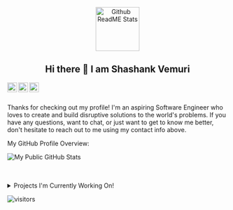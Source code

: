 <p align="center">
 <img width="100px" src="https://res.cloudinary.com/anuraghazra/image/upload/v1594908242/logo_ccswme.svg" align="center" alt="Github ReadME Stats" />
 <h2 align="center">
   Hi there 👋 I am Shashank Vemuri
 </h2>
 <div style="text-align: center">
   <a href="https://www.linkedin.com/in/shashank-vemuri/" target="_blank">
    <img align="left" alt="My LinkedIn" width="22px" src="https://cdn.jsdelivr.net/npm/simple-icons@v3/icons/linkedin.svg" />
  </a>
  <a href="mailto:shashank.vemuri1@gmail.com">
    <img align="left" alt="My Email" width="22px" src="https://cdn.jsdelivr.net/npm/simple-icons@3.6.1/icons/gmail.svg" />
  </a>
  <a href="https://medium.com/@shashank.vemuri1" target="_blank">
    <img align="left" alt="My Medium" width="22px" src="https://cdn.jsdelivr.net/npm/simple-icons@v3/icons/medium.svg"/>
  </a>
  <br />
  <br />
 </div>
</p>

<div>
 <p>
Thanks for checking out my profile! I'm an aspiring Software Engineer who loves to create and build disruptive solutions to the world's problems. If you have any questions, want to chat, or just want to get to know me better, don't hesitate to reach out to me using my contact info above.
</h4>
</div>

<div><p>My GitHub Profile Overview:</p></div>

![My Public GitHub Stats](https://github-readme-stats.vercel.app/api?username=shashankvemuri&show_icons=true)
<br />
<br />
<br />
<details>
<summary>
  Projects I'm Currently Working On!
</summary>

<br />

[![ReadMe Card](https://github-readme-stats.vercel.app/api/pin/?username=shashankvemuri&repo=Finance)](https://github.com/shashankvemuri/Finance)
[![ReadMe Card](https://github-readme-stats.vercel.app/api/pin/?username=shashankvemuri&repo=InvestmentsTracker)](https://github.com/shashankvemuri/InvestmentsTracker)
[![ReadMe Card](https://github-readme-stats.vercel.app/api/pin/?username=shashankvemuri&repo=shashankvemuri.github.io)](https://github.com/shashankvemuri/shashankvemuri.github.io)
[![ReadMe Card](https://github-readme-stats.vercel.app/api/pin/?username=shashankvemuri&repo=COVID19_Dashboard)](https://github.com/shashankvemuri/COVID19_Dashboard)

<br />

</details>

![visitors](https://visitor-badge.laobi.icu/badge?page_id=shashankvemuri.shashankvemuri)
